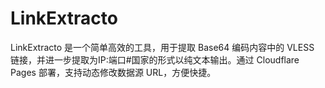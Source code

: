 # LinkExtracto
LinkExtracto 是一个简单高效的工具，用于提取 Base64 编码内容中的 VLESS 链接，并进一步提取为IP:端口#国家的形式以纯文本输出。通过 Cloudflare Pages 部署，支持动态修改数据源 URL，方便快捷。
